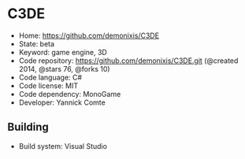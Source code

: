 # C3DE

- Home: https://github.com/demonixis/C3DE
- State: beta
- Keyword: game engine, 3D
- Code repository: https://github.com/demonixis/C3DE.git (@created 2014, @stars 76, @forks 10)
- Code language: C#
- Code license: MIT
- Code dependency: MonoGame
- Developer: Yannick Comte

## Building

- Build system: Visual Studio
